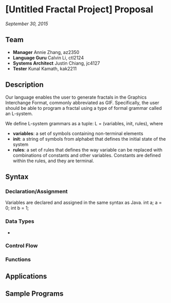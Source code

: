 [Untitled Fractal Project] Proposal
=============

*September 30, 2015*

Team
-------------
- **Manager** Annie Zhang, az2350
- **Language Guru** Calvin Li, ctl2124
- **Systems Architect** Justin Chiang, jc4127
- **Tester** Kunal Kamath, kak2211

Description
-------------
Our language enables the user to generate fractals in the Graphics Interchange Format, commonly abbreviated as GIF. Specifically, the user should be able to program a fractal using a type of formal grammar called an L-system.

We define L-system grammars as a tuple:
    L = (variables, init, rules),
where
- **variables**:  a set of symbols containing non-terminal elements
- **init**: a string of symbols from alphabet that defines the initial state of the system
- **rules**: a set of rules that defines the way variable can be replaced with combinations of constants and other variables. Constants are defined within the rules, and they are terminal.

Syntax
-------------
### Declaration/Assignment
Variables are declared and assigned in the same syntax as Java.
    int a;
    a = 0;
    int b = 1;

### Data Types
- 

### Control Flow

### Functions

Applications
-------------



Sample Programs
-------------

